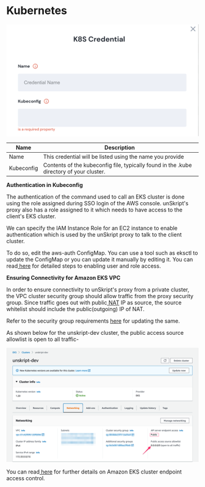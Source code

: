 # Kubernetes

![Information needed to onboard kubernetes connector](<../../.gitbook/assets/Screen Shot 2022-06-14 at 6.03.08 PM.png>)

| Name       | Description                                                                              |
| ---------- | ---------------------------------------------------------------------------------------- |
| Name       | This credential will be listed using the name you provide                                |
| Kubeconfig | Contents of the kubeconfig file, typically found in the .kube directory of your cluster. |

**Authentication in Kubeconfig**

The authentication of the command used to call an EKS cluster is done using the role assigned during SSO login of the AWS console. unSkript's proxy also has a role assigned to it which needs to have access to the client's EKS cluster.

We can specify the IAM Instance Role for an EC2 instance to enable authentication which is used by the unSkript proxy to talk to the client cluster.

To do so, edit the aws-auth ConfigMap. You can use a tool such as eksctl to update the ConfigMap or you can update it manually by editing it. You can read[ here](https://docs.aws.amazon.com/eks/latest/userguide/add-user-role.html) for detailed steps to enabling user and role access.

**Ensuring Connectivity for Amazon EKS VPC**

In order to ensure connectivity to unSkript's proxy from a private cluster, the VPC cluster security group should allow traffic from the proxy security group. Since traffic goes out with public[ NAT](https://en.wikipedia.org/wiki/Network\_address\_translation) IP as source, the source whitelist should include the public(outgoing) IP of NAT.

Refer to the security group requirements [here](https://docs.aws.amazon.com/eks/latest/userguide/sec-group-reqs.html) for updating the same.

As shown below for the unskript-dev cluster, the public access source allowlist is open to all traffic-

![](../../.gitbook/assets/C7898A9E-3A52-42FD-81B0-13C29A1DBD02.png)

You can read[ here](https://docs.aws.amazon.com/eks/latest/userguide/cluster-endpoint.html) for further details on Amazon EKS cluster endpoint access control.
